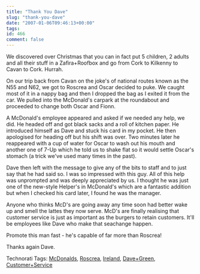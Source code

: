 ```yaml
---
title: "Thank You Dave"
slug: "thank-you-dave"
date: "2007-01-06T09:46:13+00:00"
tags:
id: 466
comment: false
---
```


We discovered over Christmas that you can in fact put 5 children, 2 adults and all their stuff in a Zafira+Roofbox and go from Cork to Kilkenny to Cavan to Cork. Hurrah.

On our trip back from Cavan on the joke's of national routes known as the N55 and N62, we got to Roscrea and Oscar decided to puke. We caught most of it in a nappy bag and then I dropped the bag as I exited it from the car. We pulled into the McDonald's carpark at the roundabout and proceeded to change both Oscar and Fionn. 

A McDonald's employee appeared and asked if we needed any help, we did. He headed off and got black sacks and a roll of kitchen paper. He introduced himself as Dave and stuck his card in my pocket. He then apologised for heading off but his shift was over. Two minutes later he reappeared with a cup of water for Oscar to wash out his mouth and another one of 7-Up which he told us to shake flat so it would settle Oscar's stomach (a trick we've used many times in the past).

Dave then left with the message to give any of the bits to staff and to just say that he had said so. I was so impressed with this guy. All of this help was unprompted and was deeply appreciated by us. I thought he was just one of the new-style Helper's in McDonald's which are a fantastic addition but when I checked his card later, I found he was the manager. 

Anyone who thinks McD's are going away any time soon had better wake up and smell the lattes they now serve. McD's are finally realising that customer service is just as important as the burgers to retain customers. It'll be employees like Dave who make that seachange happen.

Promote this man fast  - he's capable of far more than Roscrea!

Thanks again Dave.

<span class="technoratitag">Technorati Tags: [McDonalds](http://www.technorati.com/tags/McDonalds), [Roscrea](http://www.technorati.com/tags/Roscrea), [Ireland](http://www.technorati.com/tags/Ireland), [Dave+Green](http://www.technorati.com/tags/Dave+Green), [Customer+Service](http://www.technorati.com/tags/Customer+Service)</span>
